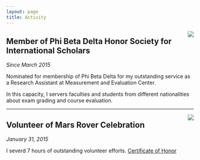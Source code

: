 ```yaml
---
layout: page
title: Activity
---
```

<img align="right" src="http://yiwenshi.com/image/PhiBetaDelta.jpg">

## Member of Phi Beta Delta Honor Society for International Scholars
_Since March 2015_

Nominated for membership of Phi Beta Delta for my outstanding service as a Research Assistant at Measurement and Evaluation Center. 

In this capacity, I servers faculties and students from different nationalities about exam grading and course evaluation.

***
<img align="right" src="http://yiwenshi.com/image/MarsRover.jpg">

## Volunteer of Mars Rover Celebration
_January 31, 2015_

I severd 7 hours of outstanding volunteer efforts. [Certificate of Honor](/files/2015_MarsRoverJudgeCertificates_Part251.pdf)
